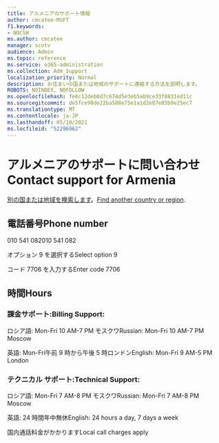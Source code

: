 ```yaml
---
title: アルメニアのサポート情報
author: cmcatee-MSFT
f1.keywords:
- NOCSH
ms.author: cmcatee
manager: scotv
audience: Admin
ms.topic: reference
ms.service: o365-administration
ms.collection: Adm_Support
localization_priority: Normal
description: お住まいの国または地域のサポートに連絡する方法を説明します。
ROBOTS: NOINDEX, NOFOLLOW
ms.openlocfilehash: fe8c12deb0d7c674d5e3eb5ab9ce33f8831ed11c
ms.sourcegitcommit: de5fce90de22ba588e75e1a1d2e87e03b9e25ec7
ms.translationtype: MT
ms.contentlocale: ja-JP
ms.lasthandoff: 05/10/2021
ms.locfileid: "52296962"
---
```

# <a name="contact-support-for-armenia"></a><span data-ttu-id="2f42b-103">アルメニアのサポートに問い合わせ</span><span class="sxs-lookup"><span data-stu-id="2f42b-103">Contact support for Armenia</span></span>

<span data-ttu-id="2f42b-104">[別の国または地域を検索します](../../business-video/get-help-support.md)。</span><span class="sxs-lookup"><span data-stu-id="2f42b-104">[Find another country or region](../../business-video/get-help-support.md).</span></span>

## <a name="phone-number"></a><span data-ttu-id="2f42b-105">電話番号</span><span class="sxs-lookup"><span data-stu-id="2f42b-105">Phone number</span></span>
<span data-ttu-id="2f42b-106">010 541 082</span><span class="sxs-lookup"><span data-stu-id="2f42b-106">010 541 082</span></span>

<span data-ttu-id="2f42b-107">オプション 9 を選択する</span><span class="sxs-lookup"><span data-stu-id="2f42b-107">Select option 9</span></span>

<span data-ttu-id="2f42b-108">コード 7706 を入力する</span><span class="sxs-lookup"><span data-stu-id="2f42b-108">Enter code 7706</span></span>

## <a name="hours"></a><span data-ttu-id="2f42b-109">時間</span><span class="sxs-lookup"><span data-stu-id="2f42b-109">Hours</span></span>
### <a name="billing-support"></a><span data-ttu-id="2f42b-110">課金サポート:</span><span class="sxs-lookup"><span data-stu-id="2f42b-110">Billing Support:</span></span>

<span data-ttu-id="2f42b-111">ロシア語: Mon-Fri 10 AM-7 PM モスクワ</span><span class="sxs-lookup"><span data-stu-id="2f42b-111">Russian: Mon-Fri 10 AM-7 PM Moscow</span></span>

<span data-ttu-id="2f42b-112">英語: Mon-Fri午前 9 時から午後 5 時ロンドン</span><span class="sxs-lookup"><span data-stu-id="2f42b-112">English: Mon-Fri 9 AM-5 PM London</span></span>

### <a name="technical-support"></a><span data-ttu-id="2f42b-113">テクニカル サポート:</span><span class="sxs-lookup"><span data-stu-id="2f42b-113">Technical Support:</span></span>

<span data-ttu-id="2f42b-114">ロシア語: Mon-Fri 7 AM-8 PM モスクワ</span><span class="sxs-lookup"><span data-stu-id="2f42b-114">Russian: Mon-Fri 7 AM-8 PM Moscow</span></span>

<span data-ttu-id="2f42b-115">英語: 24 時間年中無休</span><span class="sxs-lookup"><span data-stu-id="2f42b-115">English: 24 hours a day, 7 days a week</span></span>

<span data-ttu-id="2f42b-116">国内通話料金がかかります</span><span class="sxs-lookup"><span data-stu-id="2f42b-116">Local call charges apply</span></span>
